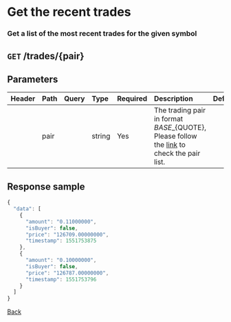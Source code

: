 # Get the recent trades

### Get a list of the most recent trades for the given symbol

## `GET` /trades/{pair}

## Parameters

| Header | Path | Query | Type | Required | Description | Default | Range | Example |
| :--- | :--- | :--- | :--- | :--- | :--- | :--- | :--- | :--- |
|  | pair |  | string | Yes | The trading pair in format ${BASE}\_${QUOTE}, Please follow the [link](https://www.bitopro.com/fees) to check the pair list. |  |  | bito\_eth |

## Response sample

```javascript
{
  "data": [
    {
      "amount": "0.11000000",
      "isBuyer": false,
      "price": "126709.00000000",
      "timestamp": 1551753875
    },
    {
      "amount": "0.10000000",
      "isBuyer": false,
      "price": "126787.00000000",
      "timestamp": 1551753796
    }
  ]
}
```

[Back](../../../v2-1/rest/rest.md)

